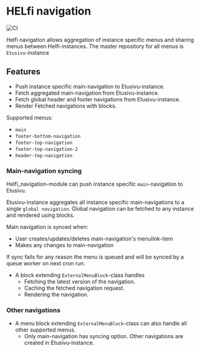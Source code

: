 # HELfi navigation

![CI](https://github.com/City-of-Helsinki/drupal-module-helfi-navigation/workflows/CI/badge.svg)

Helfi navigation allows aggregation of instance specific menus and sharing menus between Helfi-instances.
The master repository for all menus is `Etusivu`-instance


## Features

- Push instance specific main-navigation to Etusivu-instance.
- Fetch aggregated main-navigation from Etusivu-instance.
- Fetch global header and footer navigations from Etusivu-instance.
- Render Fetched navigations with blocks.

Supported menus:
- `main`
- `footer-bottom-navigation`
- `footer-top-navigation`
- `footer-top-navigation-2`
- `header-top-navigation`


### Main-navigation syncing

Helfi_navigation-module can push instance specific `main`-navigation to Etusivu.

Etusivu-instance aggregates all instance specific main-navigations to a single `global navigation`.
Global navigation can be fetched to any instance and rendered using blocks.

Main navigation is synced when:
- User creates/updates/deletes main-navigation's menulink-item
- Makes any changes to main-navigation

If sync fails for any reason the menu is queued and will be synced by a queue worker on next cron run.

- A block extending `ExternalMenuBlock`-class handles
  - Fetching the latest version of the navigation.
  - Caching the fetched navigation request.
  - Rendering the navigation.

### Other navigations

- A menu block extending `ExternalMenuBlock`-class can also handle all other supported menus.
  - Only main-navigation has syncing option. Other navigations are created in Etusivu-instance.

